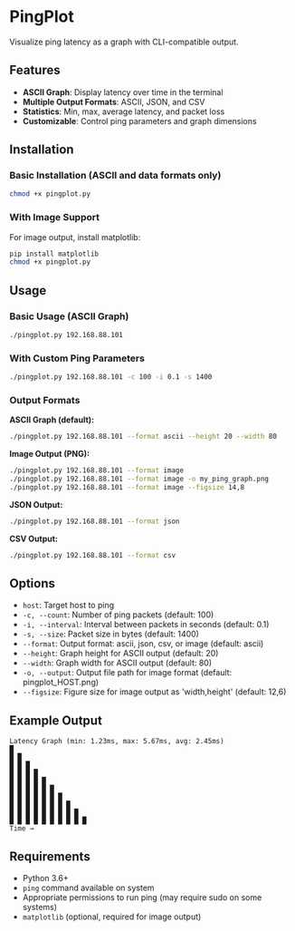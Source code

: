 # PingPlot

Visualize ping latency as a graph with CLI-compatible output.

## Features

- **ASCII Graph**: Display latency over time in the terminal
- **Multiple Output Formats**: ASCII, JSON, and CSV
- **Statistics**: Min, max, average latency, and packet loss
- **Customizable**: Control ping parameters and graph dimensions

## Installation

### Basic Installation (ASCII and data formats only)

```bash
chmod +x pingplot.py
```

### With Image Support

For image output, install matplotlib:

```bash
pip install matplotlib
chmod +x pingplot.py
```

## Usage

### Basic Usage (ASCII Graph)

```bash
./pingplot.py 192.168.88.101
```

### With Custom Ping Parameters

```bash
./pingplot.py 192.168.88.101 -c 100 -i 0.1 -s 1400
```

### Output Formats

**ASCII Graph (default):**
```bash
./pingplot.py 192.168.88.101 --format ascii --height 20 --width 80
```

**Image Output (PNG):**
```bash
./pingplot.py 192.168.88.101 --format image
./pingplot.py 192.168.88.101 --format image -o my_ping_graph.png
./pingplot.py 192.168.88.101 --format image --figsize 14,8
```

**JSON Output:**
```bash
./pingplot.py 192.168.88.101 --format json
```

**CSV Output:**
```bash
./pingplot.py 192.168.88.101 --format csv
```

## Options

- `host`: Target host to ping
- `-c, --count`: Number of ping packets (default: 100)
- `-i, --interval`: Interval between packets in seconds (default: 0.1)
- `-s, --size`: Packet size in bytes (default: 1400)
- `--format`: Output format: ascii, json, csv, or image (default: ascii)
- `--height`: Graph height for ASCII output (default: 20)
- `--width`: Graph width for ASCII output (default: 80)
- `-o, --output`: Output file path for image format (default: pingplot_HOST.png)
- `--figsize`: Figure size for image output as 'width,height' (default: 12,6)

## Example Output

```
Latency Graph (min: 1.23ms, max: 5.67ms, avg: 2.45ms)
█
█ █
█ █ █
█ █ █ █
█ █ █ █ █
█ █ █ █ █ █
█ █ █ █ █ █ █
█ █ █ █ █ █ █ █
█ █ █ █ █ █ █ █ █
█ █ █ █ █ █ █ █ █ █
Time →
```

## Requirements

- Python 3.6+
- `ping` command available on system
- Appropriate permissions to run ping (may require sudo on some systems)
- `matplotlib` (optional, required for image output)

